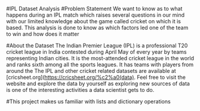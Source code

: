 #IPL Dataset Analysis
#Problem Statement
We want to know as to what happens during an IPL match which raises several questions in our
mind with our limited knowledge about the game called cricket on which it is based. This analysis is 
done to know as which factors led one of the team to win and how does it matter

#About the Dataset 
The Indian Premier League (IPL) is a professional T20 cricket league in India contested
during April May of every year by teams representing Indian cities.
It is the most-attended cricket league in the world and ranks sixth among all the sports leagues. 
It has teams with players from around the 
The IPL and other cricket related datasets are available at [cricsheet.org](https://cricsheet.org/%c2%a0(data). 
Feel free to visit the website and explore the data by yourself as exploring new sources of data is 
one of the interesting activities a data scientist gets to do.

#This project makes us familiar with lists and dictionary operations
